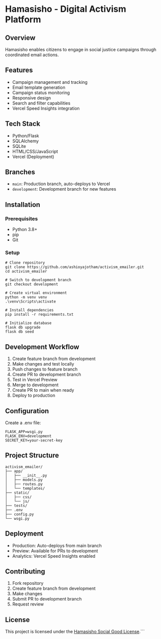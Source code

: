 # Hamasisho - Digital Activism Platform

## Overview
Hamasisho enables citizens to engage in social justice campaigns through coordinated email actions.

## Features
- Campaign management and tracking
- Email template generation
- Campaign status monitoring
- Responsive design
- Search and filter capabilities
- Vercel Speed Insights integration

## Tech Stack
- Python/Flask
- SQLAlchemy
- SQLite
- HTML/CSS/JavaScript
- Vercel (Deployment)

## Branches
- `main`: Production branch, auto-deploys to Vercel
- `development`: Development branch for new features

## Installation

### Prerequisites
- Python 3.8+
- pip
- Git

### Setup
```batch
# Clone repository
git clone https://github.com/ashioyajotham/activism_emailer.git
cd activism_emailer

# Switch to development branch
git checkout development

# Create virtual environment
python -m venv venv
.\venv\Scripts\activate

# Install dependencies
pip install -r requirements.txt

# Initialize database
flask db upgrade
flask db seed
```

## Development Workflow
1. Create feature branch from development
2. Make changes and test locally
3. Push changes to feature branch
4. Create PR to development branch
5. Test in Vercel Preview
6. Merge to development
7. Create PR to main when ready
8. Deploy to production

## Configuration
Create a .env file:
```
FLASK_APP=wsgi.py
FLASK_ENV=development
SECRET_KEY=your-secret-key
```

## Project Structure
```
activism_emailer/
├── app/
│   ├── __init__.py
│   ├── models.py
│   ├── routes.py
│   └── templates/
├── static/
│   ├── css/
│   └── js/
├── tests/
├── .env
├── config.py
└── wsgi.py
```

## Deployment
- Production: Auto-deploys from main branch
- Preview: Available for PRs to development
- Analytics: Vercel Speed Insights enabled

## Contributing
1. Fork repository
2. Create feature branch from development
3. Make changes
4. Submit PR to development branch
5. Request review

## License
This project is licensed under the [Hamasisho Social Good License](LICENSE.md).```
